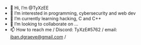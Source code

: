 - 👋 Hi, I’m @TyXzEE
- 👀 I’m interested in programming, cybersecurity and web dev
- 🌱 I’m currently learning hacking, C and C++
- 💞️ I’m looking to collaborate on ...
- 📫 How to reach me / Discord: TyXzE#5762 / email: iban.dgraeve@gmail.com /

<!---
TyXzEE/TyXzEE is a ✨ special ✨ repository because its `README.md` (this file) appears on your GitHub profile.
You can click the Preview link to take a look at your changes.
--->
